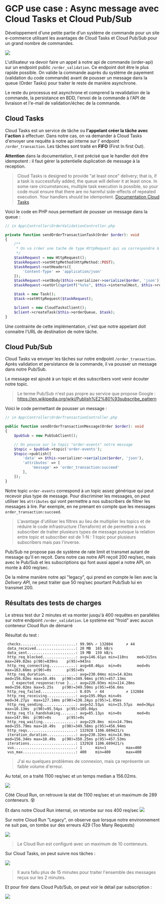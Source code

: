 # GCP use case : Async message avec Cloud Tasks et Cloud Pub/Sub

Développement d'une petite partie d'un système de commande pour un site e-commerce utilisant les avantages de Cloud
Tasks et Cloud Pub/Sub pour un grand nombre de commandes.

![](docs/images/excalidraw.png)

L'utilisateur va devoir faire un appel à notre api de commande (order-api)
sur un endpoint public `/order_validation`. Ce endpoint doit être le plus rapide possible. On valide la commande
auprès du système de payement (validation du code commande) avant de pousser un message dans la queue (Order Tasks) pour
traiter le reste de manière asynchrone.

Le reste du processus est asynchrone et comprend la revalidation de la commande, la persistance en BDD, l'envoi de la
commande à l'API de livraison et l'e-mail de validation/échec de la commande.

## Cloud Tasks

Cloud Tasks est un service de tâche ou **l'appelant créer la tâche avec l'action** à effectuer.
Dans notre cas, on va demander à Cloud Tasks d'envoyer une requête à notre api interne sur l'
endpoint `/order_transaction`.
Les tâches sont traité en **FIFO** (First In first Out).

**Attention** dans la documentation, il est précisé que le handler
doit être idempotent : il faut gérer la potentielle duplication de message à la reception.

> Cloud Tasks is designed to provide "at least once" delivery; that is, if a task is successfully added, the queue will
> deliver it at least once. In some rare circumstances, multiple task execution is possible, so your code must ensure
> that
> there are no harmful side-effects of repeated execution. Your handlers should be
> idempotent. [Documentation Cloud Tasks](https://cloud.google.com/tasks/docs/dual-overview?hl=en)

Voici le code en PHP nous permettant de pousser un message dans la queue :

```php
// in App\Controller\OrderValidationController.php

private function sendOrderTransactionTask(Order $order): void
{
    /**
     * On va créer une tache de type HttpRequest qui va correspondre à la requête à exécuter de manière asynchrone.
     */
    $taskRequest = new HttpRequest();
    $taskRequest->setHttpMethod(HttpMethod::POST);
    $taskRequest->setHeaders([
        'Content-Type' => 'application/json'
    ]);
    $taskRequest->setBody($this->serializer->serialize($order, 'json'));
    $taskRequest->setUrl(sprintf("%s%s", $this->internalHost, $this->router->generate('order_transaction')));

    $task = new Task();
    $task->setHttpRequest($taskRequest);

    $client = new CloudTasksClient();
    $client->createTask($this->orderQueue, $task);
}
```

Une contrainte de cette implémentation, c'est que notre appelant doit connaitre l'URL de destination de notre tâche.

## Cloud Pub/Sub

Cloud Tasks va envoyer les tâches sur notre endpoint `/order_transaction`. Après validation et persistance de la
commande, il va pousser un message dans notre Pub/Sub.

Le message est ajouté à un topic et des subscribers vont venir écouter notre topic.

> Le terme Pub/Sub n'est pas propre au service que propose
> Google : https://en.wikipedia.org/wiki/Publish%E2%80%93subscribe_pattern

Voici le code permettant de pousser un message :

```php
// in App\Controller\OrderTransactionController.php

public function sendOrderTransactionMessage(Order $order): void
{
    $pubSub = new PubSubClient();

    // On pousse sur le topic "order-events" notre message
    $topic = $pubSub->topic('order-events');
    $topic->publish([
        'data' => $this->serializer->serialize($order, 'json'),
        'attributes' => [
            'message' => 'order_transaction:succeed'
        ],
    ]);
}
```

Notre topic `order-events` correspond à un topic assez générique qui peut recevoir plus type de message.
Pour discriminer les messages, on peut utiliser les `attributes` qui vont permettre a nos subscribers de filtrer les
messages à lire. Par exemple, en ne prenant en compte que les messages `order_transaction:succeed`.

> L'avantage d'utiliser les filtres au lieu de multiplier les topics et de réduire le code infrastructure (Terraform) et
> de permettre a nos subscriber de traiter plusieurs types de message puisque la relation entre topic et subscriber est
> de 1-N : 1 topic pour plusieurs subscribers mais pas l'inverse.

Pub/Sub ne propose pas de système de rate limit et transmet autant de message qu'il en reçoit. Dans notre cas notre API
reçoit 200 req/sec, mais avec le Pub/Sub et les subscriptions qui font aussi appel a notre API, on monte à 400 req/sec.

De la même manière notre api "legacy", qui prend en compte le lien avec la _Delivery API_, ne peut traiter que
50 req/sec pourtant Pub/Sub lui en transmet 200.

## Résultats des tests de charges

Le stress test dur 2 minutes et va monter jusqu'à 400 requêtes en parallèles sur notre endpoint `/order_validation`. Le système
est "froid" avec aucun conteneur Cloud Run de démarré

Résultat du test : 

```
 checks.........................: 99.96% ✓ 132884      ✗ 44    
 data_received..................: 20 MB  165 kB/s
 data_sent......................: 19 MB  159 kB/s
 http_req_blocked...............: avg=146.61µs min=110ns    med=315ns    max=249.02ms p(90)=839ns    p(95)=943ns   
 http_req_connecting............: avg=60.46µs  min=0s       med=0s       max=163.66ms p(90)=0s       p(95)=0s      
 http_req_duration..............: avg=230.04ms min=14.82ms  med=156.02ms max=10.49s   p(90)=349.94ms p(95)=457.13ms
   { expected_response:true }...: avg=228.03ms min=114.28ms med=156.02ms max=5.25s    p(90)=349.59ms p(95)=456.6ms 
 http_req_failed................: 0.03%  ✓ 44          ✗ 132884
 http_req_receiving.............: avg=195.09µs min=0s       med=34.27µs  max=127.14ms p(90)=138.24µs p(95)=1.05ms  
 http_req_sending...............: avg=52.53µs  min=15.57µs  med=36µs     max=10.13ms  p(90)=95.54µs  p(95)=105.04µs
 http_req_tls_handshaking.......: avg=85.13µs  min=0s       med=0s       max=147.9ms  p(90)=0s       p(95)=0s      
 http_req_waiting...............: avg=229.8ms  min=14.79ms  med=155.79ms max=10.49s   p(90)=349.58ms p(95)=456.94ms
 http_reqs......................: 132928 1106.689421/s
 iteration_duration.............: avg=230.32ms min=14.9ms   med=156.34ms max=10.49s   p(90)=350.25ms p(95)=457.53ms
 iterations.....................: 132928 1106.689421/s
 vus............................: 1      min=1         max=400 
 vus_max........................: 400    min=400       max=400 

```

> J'ai eu quelques problèmes de connexion, mais ça représente un faible volume d'erreur.

Au total, on a traité 1100 req/sec et un temps median a 156.02ms.

![](docs/images/stats_cloudrun.png)

Côté Cloud Run, on retrouve la stat de 1100 req/sec et un maximum de 289 conteneurs. 😵

Et dans notre Cloud Run internal, on retombe sur nos 400 req/sec
![](docs/images/stas_cloudrun_internal.png)

Sur notre Cloud Run "Legacy", on observe que lorsque notre environnement ne suit pas, on tombe sur des erreurs 429 (Too Many Requests)

![](docs/images/stats_cloudrun_legacy.png)

> Le Cloud Run est configuré avec un maximum de 10 conteneurs.

Sur Cloud Tasks, on peut suivre nos tâches :

![](docs/images/stats_cloudtasks.png)

> Il aura fallu plus de 15 minutes pour traiter l'ensemble des messages reçus sur les 2 minutes.


Et pour finir dans Cloud Pub/Sub, on peut voir le détail par subscription :

![](docs/images/stats_pubsub.png)


